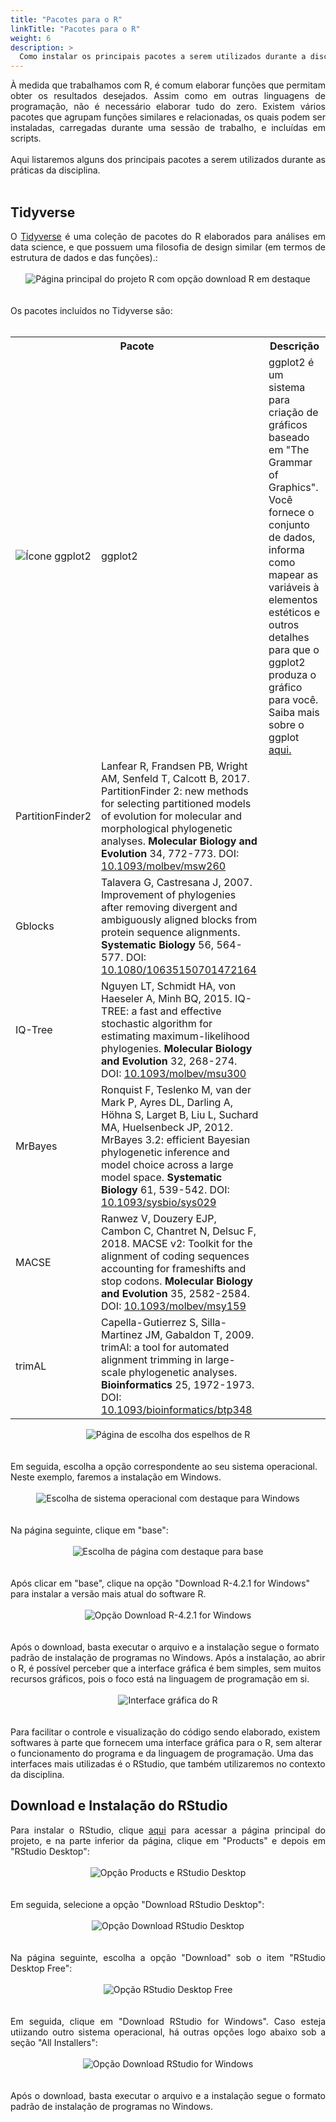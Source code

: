 ```yaml
---
title: "Pacotes para o R"
linkTitle: "Pacotes para o R"
weight: 6
description: >
  Como instalar os principais pacotes a serem utilizados durante a disciplina
---
```

<div align="justify">
À medida que trabalhamos com R, é comum elaborar funções que permitam obter os resultados desejados. Assim como em outras linguagens de programação, não é necessário elaborar tudo do zero. Existem vários pacotes que agrupam funções similares e relacionadas, os quais podem ser instaladas, carregadas durante uma sessão de trabalho, e incluídas em scripts.
<br><br>
Aqui listaremos alguns dos principais pacotes a serem utilizados durante as práticas da disciplina.
<br><br>
</div>

## Tidyverse

<div align="justify">
O <a href="https://www.tidyverse.org">Tidyverse</a> é uma coleção de pacotes do R elaborados para análises em data science, e que possuem uma filosofia de design similar (em termos de estrutura de dados e das funções).:
<br><br>
<center>
<img src="https://raw.githubusercontent.com/desirrepetters/GENE7010-dataviz/master/userguide/content/pt-br/2022/download/img/R_RStudio/R_RStudio_1.png" alt="Página principal do projeto R com opção download R em destaque" align="center">
</center>
<br><br>
Os pacotes incluídos no Tidyverse são:
<br><br>
</div>

<table>
  <tr>
    <th colspan="2"><strong>Pacote</th></strong></th>
	<th><strong>Descrição</strong></th>
  <tr>
    <td><center>
	<img src="https://d33wubrfki0l68.cloudfront.net/2c6239d311be6d037c251c71c3902792f8c4ddd2/12f67/css/images/hex/ggplot2.png" alt="Ícone ggplot2" align="center" heigth="250">
	</center></td>
	<td>ggplot2</td>
    <td>ggplot2 é um sistema para criação de gráficos baseado em "The Grammar of Graphics". Você fornece o conjunto de dados, informa como mapear as variáveis à elementos estéticos e outros detalhes para que o ggplot2 produza o gráfico para você. Saiba mais sobre o ggplot <a href="https://ggplot2.tidyverse.org">aqui.</a></td>
  </tr> 
  <tr>
    <td>PartitionFinder2</td>
    <td>Lanfear R, Frandsen PB, Wright AM, Senfeld T, Calcott B, 2017. PartitionFinder 2: new methods for selecting partitioned models of evolution for molecular and morphological phylogenetic analyses. <b>Molecular Biology and Evolution</b> 34, 772-773. DOI: <a href="https://doi.org/10.1093/molbev/msw260">10.1093/molbev/msw260</a></td>
  <tr>
    <td>Gblocks</td>
    <td>Talavera G, Castresana J, 2007. Improvement of phylogenies after removing divergent and ambiguously aligned blocks from protein sequence alignments. <b>Systematic Biology</b> 56, 564-577. DOI: <a href="https://doi.org/10.1080/10635150701472164">10.1080/10635150701472164</a></td>
  </tr>
  <tr>
    <td>IQ-Tree</td>
    <td>Nguyen LT, Schmidt HA, von Haeseler A, Minh BQ, 2015. IQ-TREE: a fast and effective stochastic algorithm for estimating maximum-likelihood phylogenies. <b>Molecular Biology and Evolution</b> 32, 268-274. DOI: <a href="https://doi.org/10.1093/molbev/msu300">10.1093/molbev/msu300</a></td>
  </tr>
  <tr>
    <td>MrBayes</td>
    <td>Ronquist F, Teslenko M, van der Mark P, Ayres DL, Darling A, Höhna S, Larget B, Liu L, Suchard MA, Huelsenbeck JP, 2012. MrBayes 3.2: efficient Bayesian phylogenetic inference and model choice across a large model space. <b>Systematic Biology</b> 61, 539-542. DOI: <a href="https://doi.org/10.1093/sysbio/sys029"> 10.1093/sysbio/sys029</a></td>
  </tr>
  <tr>
    <td>MACSE</td>
    <td>Ranwez V, Douzery EJP, Cambon C, Chantret N, Delsuc F, 2018. MACSE v2: Toolkit for the alignment of coding sequences accounting for frameshifts and stop codons. <b>Molecular Biology and Evolution</b> 35, 2582-2584. DOI: <a href="https://doi.org/10.1093/molbev/msy159">10.1093/molbev/msy159</a></td>
  </tr>
  <tr>
    <td>trimAL</td>
    <td>Capella-Gutierrez S, Silla-Martinez JM, Gabaldon T, 2009. trimAl: a tool for automated alignment trimming in large-scale phylogenetic analyses. <b>Bioinformatics</b> 25, 1972-1973. DOI: <a href="https://doi.org/10.1093/bioinformatics/btp348">10.1093/bioinformatics/btp348</a></td>
  </tr>    
</table> 




<center>
<img src="https://raw.githubusercontent.com/desirrepetters/GENE7010-dataviz/master/userguide/content/pt-br/2022/download/img/R_RStudio/R_RStudio_2.png" alt="Página de escolha dos espelhos de R" align="center">
</center>
<br><br>
Em seguida, escolha a opção correspondente ao seu sistema operacional. Neste exemplo, faremos a instalação em Windows. 
<br><br>
<center>
<img src="https://raw.githubusercontent.com/desirrepetters/GENE7010-dataviz/master/userguide/content/pt-br/2022/download/img/R_RStudio/R_RStudio_3.png" alt="Escolha de sistema operacional com destaque para Windows" align="center">
</center>
<br><br>
Na página seguinte, clique em "base":
<br><br>
<center>
<img src="https://raw.githubusercontent.com/desirrepetters/GENE7010-dataviz/master/userguide/content/pt-br/2022/download/img/R_RStudio/R_RStudio_4.png" alt="Escolha de página com destaque para base" align="center">
</center>
<br><br>
Após clicar em "base", clique na opção "Download R-4.2.1 for Windows" para instalar a versão mais atual do software R.
<br><br>
<center>
<img src="https://raw.githubusercontent.com/desirrepetters/GENE7010-dataviz/master/userguide/content/pt-br/2022/download/img/R_RStudio/R_RStudio_5.png" alt="Opção Download R-4.2.1 for Windows" align="center">
</center>
<br><br>
Após o download, basta executar o arquivo e a instalação segue o formato padrão de instalação de programas no Windows. Após a instalação, ao abrir o R, é possível perceber que a interface gráfica é bem simples, sem muitos recursos gráficos, pois o foco está na linguagem de programação em si. 
<br><br>
<center>
<img src="https://raw.githubusercontent.com/desirrepetters/GENE7010-dataviz/master/userguide/content/pt-br/2022/download/img/R_RStudio/R_RStudio_6.png" alt="Interface gráfica do R" align="center">
</center>
<br><br>
Para facilitar o controle e visualização do código sendo elaborado, existem softwares à parte que fornecem uma interface gráfica para o R, sem alterar o funcionamento do programa e da linguagem de programação. Uma das interfaces mais utilizadas é o RStudio, que também utilizaremos no contexto da disciplina.
</div>

## Download e Instalação do RStudio

<div align="justify">
Para instalar o RStudio, clique <a href="https://www.rstudio.com">aqui</a> para acessar a página principal do projeto, e na parte inferior da página, clique em "Products" e depois em "RStudio Desktop":
<br><br>
<center>
<img src="https://raw.githubusercontent.com/desirrepetters/GENE7010-dataviz/master/userguide/content/pt-br/2022/download/img/R_RStudio/R_RStudio_7.png" alt="Opção Products e RStudio Desktop" align="center">
</center>
<br><br>
Em seguida, selecione a opção "Download RStudio Desktop":
<br><br>
<center>
<img src="https://raw.githubusercontent.com/desirrepetters/GENE7010-dataviz/master/userguide/content/pt-br/2022/download/img/R_RStudio/R_RStudio_8.png" alt="Opção Download RStudio Desktop" align="center">
</center>
<br><br>
Na página seguinte, escolha a opção "Download" sob o item "RStudio Desktop Free":
<br><br>
<center>
<img src="https://raw.githubusercontent.com/desirrepetters/GENE7010-dataviz/master/userguide/content/pt-br/2022/download/img/R_RStudio/R_RStudio_9.png" alt="Opção RStudio Desktop Free" align="center">
</center>
<br><br>
Em seguida, clique em "Download RStudio for Windows". Caso esteja utiizando outro sistema operacional, há outras opções logo abaixo sob a seção "All Installers":
<br><br>
<center>
<img src="https://raw.githubusercontent.com/desirrepetters/GENE7010-dataviz/master/userguide/content/pt-br/2022/download/img/R_RStudio/R_RStudio_10.png" alt="Opção Download RStudio for Windows" align="center">
</center>
<br><br>
Após o download, basta executar o arquivo e a instalação segue o formato padrão de instalação de programas no Windows.
</div>